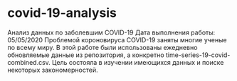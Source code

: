 # covid-19-analysis
Анализ данных по заболевшим COVID-19 Дата выполнения работы: 05/05/2020  Проблемой короновируса COVID-19 заняты многие ученые по всему миру. В этой работе были использованы ежедневно обновляемые данные из репозитория, а конкретно time-series-19-covid-combined.csv.  Цель состояла в изучении имеющихся данных и поиске некоторых закономерностей.
